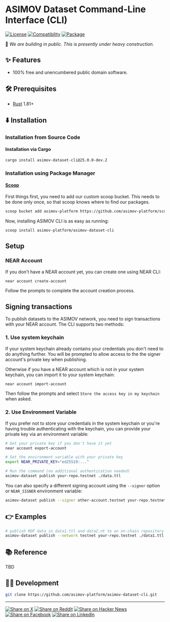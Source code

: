 # ASIMOV Dataset Command-Line Interface (CLI)

[![License](https://img.shields.io/badge/license-Public%20Domain-blue.svg)](https://unlicense.org)
[![Compatibility](https://img.shields.io/badge/rust-1.81%2B-blue)](https://blog.rust-lang.org/2024/09/05/Rust-1.81.0.html)
[![Package](https://img.shields.io/crates/v/asimov-dataset-cli)](https://crates.io/crates/asimov-dataset-cli)

🚧 _We are building in public. This is presently under heavy construction._

## ✨ Features

- 100% free and unencumbered public domain software.

## 🛠️ Prerequisites

- [Rust](https://rust-lang.org) 1.81+

## ⬇️ Installation

### Installation from Source Code

#### Installation via Cargo

```bash
cargo install asimov-dataset-cli@25.0.0-dev.2
```

### Installation using Package Manager

#### [Scoop](https://scoop.sh)

First things first, you need to add our custom scoop bucket.
This needs to be done only once, so that scoop knows where to find our packages.

```bash
scoop bucket add asimov-platform https://github.com/asimov-platform/scoop-bucket
```

Now, installing ASIMOV CLI is as easy as running:

```bash
scoop install asimov-platform/asimov-dataset-cli
```

## Setup

### NEAR Account

If you don't have a NEAR account yet, you can create one using NEAR CLI:

```bash
near account create-account
```

Follow the prompts to complete the account creation process.

## Signing transactions

To publish datasets to the ASIMOV network, you need to sign transactions with your NEAR account. The CLI supports two methods:

### 1. Use system keychain

If your system keychain already contains your credentials you don't need to do anything further. You will be prompted to allow access to the the signer account's private key when publishing.

Otherwise if you have a NEAR account which is not in your system keychain, you can import it to your system keychain:

```bash
near account import-account
```

Then follow the prompts and select `Store the access key in my keychain` when asked.

### 2. Use Environment Variable

If you prefer not to store your credentials in the system keychain or you're having trouble authenticating with the keychain, you can provide your private key via an environment variable:

```bash
# Get your private key if you don't have it yet
near account export-account

# Set the environment variable with your private key
export NEAR_PRIVATE_KEY="ed25519:..."

# Run the command (no additional authentication needed)
asimov-dataset publish your-repo.testnet ./data.ttl
```

You can also specify a different signing account using the `--signer` option or `NEAR_SIGNER` environment variable:

```bash
asimov-dataset publish --signer other-account.testnet your-repo.testnet ./data.ttl
```

## 👉 Examples

```bash
# publish RDF data in data1.ttl and data2.nt to an on-chain repository at your-repo.testnet
asimov-dataset publish --network testnet your-repo.testnet ./data1.ttl ./data2.nt
```

## 📚 Reference

TBD

## 👨‍💻 Development

```bash
git clone https://github.com/asimov-platform/asimov-dataset-cli.git
```

---

[![Share on X](https://img.shields.io/badge/share%20on-x-03A9F4?logo=x)](https://x.com/intent/post?url=https://github.com/asimov-platform/asimov-dataset-cli&text=ASIMOV%20Dataset%20Command-Line%20Interface%20%28CLI%29)
[![Share on Reddit](https://img.shields.io/badge/share%20on-reddit-red?logo=reddit)](https://reddit.com/submit?url=https://github.com/asimov-platform/asimov-dataset-cli&title=ASIMOV%20Dataset%20Command-Line%20Interface%20%28CLI%29)
[![Share on Hacker News](https://img.shields.io/badge/share%20on-hn-orange?logo=ycombinator)](https://news.ycombinator.com/submitlink?u=https://github.com/asimov-platform/asimov-dataset-cli&t=ASIMOV%20Dataset%20Command-Line%20Interface%20%28CLI%29)
[![Share on Facebook](https://img.shields.io/badge/share%20on-fb-1976D2?logo=facebook)](https://www.facebook.com/sharer/sharer.php?u=https://github.com/asimov-platform/asimov-dataset-cli)
[![Share on LinkedIn](https://img.shields.io/badge/share%20on-linkedin-3949AB?logo=linkedin)](https://www.linkedin.com/sharing/share-offsite/?url=https://github.com/asimov-platform/asimov-dataset-cli)
